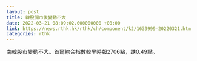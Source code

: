 ```yaml
---
layout: post
title: 韓股開市後變動不大
date: 2022-03-21 08:09:02.000000000 +08:00
link: https://news.rthk.hk/rthk/ch/component/k2/1639999-20220321.htm
categories: rthk
---
```


南韓股市變動不大。首爾綜合指數較早時報2706點，跌0.49點。
